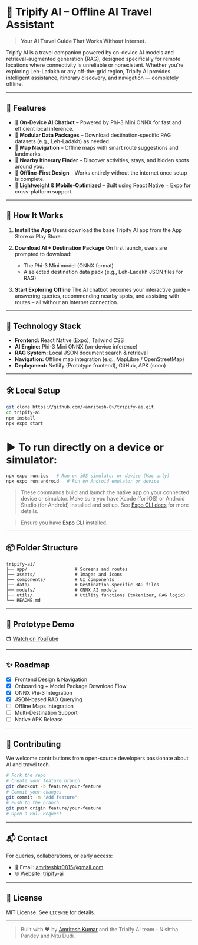 # 🌄 Tripify AI – Offline AI Travel Assistant

> **Your AI Travel Guide That Works Without Internet.**

Tripify AI is a travel companion powered by on-device AI models and retrieval-augmented generation (RAG), designed specifically for remote locations where connectivity is unreliable or nonexistent. Whether you're exploring Leh-Ladakh or any off-the-grid region, Tripify AI provides intelligent assistance, itinerary discovery, and navigation — completely offline.

---

## 🚀 Features

* 🧠 **On-Device AI Chatbot** – Powered by Phi-3 Mini ONNX for fast and efficient local inference.
* 📆 **Modular Data Packages** – Download destination-specific RAG datasets (e.g., Leh-Ladakh) as needed.
* 🧱 **Map Navigation** – Offline maps with smart route suggestions and landmarks.
* 📍 **Nearby Itinerary Finder** – Discover activities, stays, and hidden spots around you.
* 🔌 **Offline-First Design** – Works entirely without the internet once setup is complete.
* 🎯 **Lightweight & Mobile-Optimized** – Built using React Native + Expo for cross-platform support.

---

## 📱 How It Works

1. **Install the App**
   Users download the base Tripify AI app from the App Store or Play Store.

2. **Download AI + Destination Package**
   On first launch, users are prompted to download:

   * The Phi-3 Mini model (ONNX format)
   * A selected destination data pack (e.g., Leh-Ladakh JSON files for RAG)

3. **Start Exploring Offline**
   The AI chatbot becomes your interactive guide – answering queries, recommending nearby spots, and assisting with routes – all without an internet connection.

---

## 🧠 Technology Stack

* **Frontend:** React Native (Expo), Tailwind CSS
* **AI Engine:** Phi-3 Mini ONNX (on-device inference)
* **RAG System:** Local JSON document search & retrieval
* **Navigation:** Offline map integration (e.g., MapLibre / OpenStreetMap)
* **Deployment:** Netlify (Prototype frontend), GitHub, APK (soon)

---

## 🛠️ Local Setup

```bash
git clone https://github.com/<amritesh-0>/tripify-ai.git
cd tripify-ai
npm install
npx expo start
```

# ▶️ To run directly on a device or simulator:

```bash
npx expo run:ios   # Run on iOS simulator or device (Mac only)
npx expo run:android   # Run on Android emulator or device
```

> These commands build and launch the native app on your connected device or simulator. Make sure you have Xcode (for iOS) or Android Studio (for Android) installed and set up. See [Expo CLI docs](https://docs.expo.dev/workflow/expo-cli/) for more details.

> Ensure you have [Expo CLI](https://docs.expo.dev/get-started/installation/) installed.

---

## 📦 Folder Structure

```
tripify-ai/
├── app/                  # Screens and routes
├── assets/               # Images and icons
├── components/           # UI components
├── data/                 # Destination-specific RAG files
├── models/               # ONNX AI models
├── utils/                # Utility functions (tokenizer, RAG logic)
└── README.md
```

---

## 📸 Prototype Demo

📺 [Watch on YouTube](https://www.youtube.com/shorts/OGid85mwesQ)

---

## ✨ Roadmap

* [x] Frontend Design & Navigation
* [x] Onboarding + Model Package Download Flow
* [x] ONNX Phi-3 Integration
* [x] JSON-based RAG Querying
* [ ] Offline Maps Integration
* [ ] Multi-Destination Support
* [ ] Native APK Release

---

## 🤝 Contributing

We welcome contributions from open-source developers passionate about AI and travel tech.

```bash
# Fork the repo
# Create your feature branch
git checkout -b feature/your-feature
# Commit your changes
git commit -m "Add feature"
# Push to the branch
git push origin feature/your-feature
# Open a Pull Request
```

---

## 📬 Contact

For queries, collaborations, or early access:

* 📧 Email: [amriteshkr0815@gmail.com](mailto:amriteshkr0815@gmail.com)
* 🌐 Website: [tripify-ai](https://tripify-ai.netlify.com)

---

## 📄 License

MIT License. See `LICENSE` for details.

---

> Built with ❤️ by [Amritesh Kumar](https://github.com/amritesh-0) and the Tripify AI team - Nishtha Pandey and Nitu Dudi. 